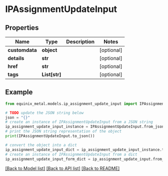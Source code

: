 # IPAssignmentUpdateInput


## Properties

Name | Type | Description | Notes
------------ | ------------- | ------------- | -------------
**customdata** | **object** |  | [optional] 
**details** | **str** |  | [optional] 
**href** | **str** |  | [optional] 
**tags** | **List[str]** |  | [optional] 

## Example

```python
from equinix_metal.models.ip_assignment_update_input import IPAssignmentUpdateInput

# TODO update the JSON string below
json = "{}"
# create an instance of IPAssignmentUpdateInput from a JSON string
ip_assignment_update_input_instance = IPAssignmentUpdateInput.from_json(json)
# print the JSON string representation of the object
print(IPAssignmentUpdateInput.to_json())

# convert the object into a dict
ip_assignment_update_input_dict = ip_assignment_update_input_instance.to_dict()
# create an instance of IPAssignmentUpdateInput from a dict
ip_assignment_update_input_form_dict = ip_assignment_update_input.from_dict(ip_assignment_update_input_dict)
```
[[Back to Model list]](../README.md#documentation-for-models) [[Back to API list]](../README.md#documentation-for-api-endpoints) [[Back to README]](../README.md)


